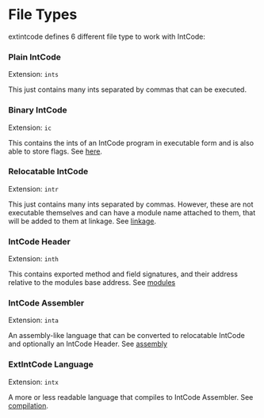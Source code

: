 # File Types

extintcode defines 6 different file type to work with IntCode:

### Plain IntCode

Extension: `ints`

This just contains many ints separated by commas that can be executed.

### Binary IntCode

Extension: `ic`

This contains the ints of an IntCode program in executable form and is also able to  store flags. See [here](binary.md).

### Relocatable IntCode

Extension: `intr`

This just contains many ints separated by commas. However, these are not executable themselves and can have a module name attached to them, that will be added to them at linkage. See [linkage](linkage.md).

### IntCode Header

Extension: `inth`

This contains exported method and field signatures, and their address relative to the modules base address. See [modules](modules.md)

### IntCode Assembler

Extension: `inta`

An assembly-like language that can be converted to relocatable IntCode and optionally an IntCode Header. See [assembly](assembly.md)

### ExtIntCode Language

Extension: `intx`

A more or less readable language that compiles to IntCode Assembler. See [compilation](compilation.md).